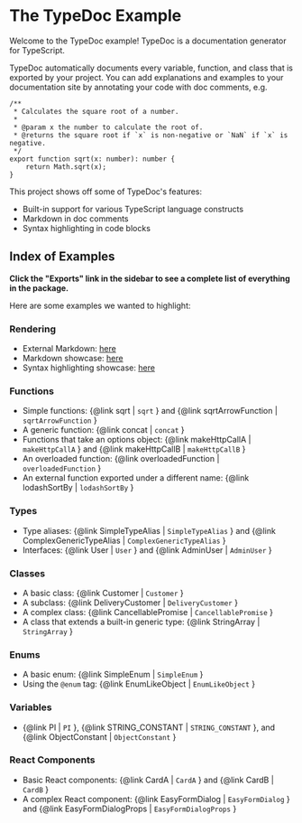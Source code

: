 # The TypeDoc Example

Welcome to the TypeDoc example! TypeDoc is a documentation generator for
TypeScript.

TypeDoc automatically documents every variable, function, and class
that is exported by your project. You can add explanations and examples to your
documentation site by annotating your code with doc comments, e.g.

```
/**
 * Calculates the square root of a number.
 *
 * @param x the number to calculate the root of.
 * @returns the square root if `x` is non-negative or `NaN` if `x` is negative.
 */
export function sqrt(x: number): number {
    return Math.sqrt(x);
}
```

This project shows off some of TypeDoc's features:

- Built-in support for various TypeScript language constructs
- Markdown in doc comments
- Syntax highlighting in code blocks

## Index of Examples

**Click the "Exports" link in the sidebar to see a complete list of everything in
the package.**

Here are some examples we wanted to highlight:

### Rendering

- External Markdown: [here](./src/documents/external-markdown.md)
- Markdown showcase: [here](./src/documents/markdown.md)
- Syntax highlighting showcase: [here](./src/documents/syntax-highlighting.md)

### Functions

- Simple functions: {@link sqrt | `sqrt` } and {@link sqrtArrowFunction | `sqrtArrowFunction` }
- A generic function: {@link concat | `concat` }
- Functions that take an options object: {@link makeHttpCallA | `makeHttpCallA` } and {@link makeHttpCallB | `makeHttpCallB` }
- An overloaded function: {@link overloadedFunction | `overloadedFunction` }
- An external function exported under a different name: {@link lodashSortBy | `lodashSortBy` }

### Types

- Type aliases: {@link SimpleTypeAlias | `SimpleTypeAlias` } and {@link ComplexGenericTypeAlias | `ComplexGenericTypeAlias` }
- Interfaces: {@link User | `User` } and {@link AdminUser | `AdminUser` }

### Classes

- A basic class: {@link Customer | `Customer` }
- A subclass: {@link DeliveryCustomer | `DeliveryCustomer` }
- A complex class: {@link CancellablePromise | `CancellablePromise` }
- A class that extends a built-in generic type: {@link StringArray | `StringArray` }

### Enums

- A basic enum: {@link SimpleEnum | `SimpleEnum` }
- Using the `@enum` tag: {@link EnumLikeObject | `EnumLikeObject` }

### Variables

- {@link PI | `PI` }, {@link STRING_CONSTANT | `STRING_CONSTANT` }, and {@link ObjectConstant | `ObjectConstant` }

### React Components

- Basic React components: {@link CardA | `CardA` } and {@link CardB | `CardB` }
- A complex React component: {@link EasyFormDialog | `EasyFormDialog` } and {@link EasyFormDialogProps | `EasyFormDialogProps` }
